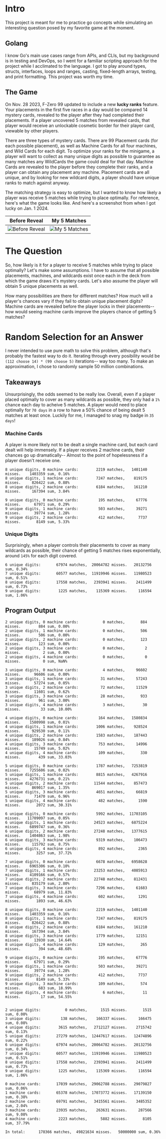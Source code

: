 # Intro

This project is meant for me to practice go concepts while simulating an interesting question posed by my favorite game at the moment.

## Golang

I know Go's main use cases range from APIs, and CLIs, but my background is in testing and DevOps, so I went for a familiar scripting approach for the project while I acclimated to the language. I got to play around types, structs, interfaces, loops and ranges, casting, fixed-length arrays, testing, and print formatting. This project was worth my time.

## The Game

On Nov. 28 2023, F-Zero 99 updated to include a new **lucky ranks** feature. Your placements in the first five races in a day would be compared 14 mystery cards, revealed to the player after they had completed their placements. If a player uncovered 5 matches from revealed cards, that player would receive an unlockable cosmetic border for their player card, viewable by other players.

There are three types of mystery cards. There are 99 Placement cards (for each possible placement), as well as Machine Cards for all four machines, and Wild Cards for each digit. To optimize your ranks for the minigame, a player will want to collect as many unique digits as possible to guarantee as many matches any WildCards the game could deal for that day. Machine Cards are revealed to the player before they complete their ranks, and a player can obtain any placement any machine. Placement cards are all unique, and by looking for new wildcard digits, a player should have unique ranks to match against anyway.

The matching strategy is easy to optimize, but I wanted to know how likely a player was receive 5 matches while trying to place optimally. For reference, here's what the game looks like. And here's a screenshot from when I got lucky on Jan. 1 2024.

Before Reveal | My 5 Matches
------------- | ------------
![Before Reveal](docs/img/lucky_rank_empty.jpg) | ![My 5 Matches](docs/img/5_matches.jpg)

# The Question

So, how likely is it for a player to receive 5 matches while trying to place optimally? Let's make some assumptions. I have to assume that all possible placements, machines, and wildcards exist once each in the deck from which the game draws it's mystery cards. Let's also assume the player will obtain 5 unique placements as well.

How many possibilities are there for different matches? How much will a player's chances vary if they fail to obtain unique placement digits? Machine cards are revealed before the player locks in their placements-- how would seeing machine cards improve the players chance of getting 5 matches?

# Random Selection for an Answer

I never intended to use pure math to solve this problem, although that's probably the fastest way to do it. Iterating through every posibility would be `(112 choose 14) * (99 choose 5)` iterations-- way too many. To make an approximation, I chose to randomly sample 50 million combinations.

## Takeaways
Unsurprisingly, the odds seemed to be really low. Overall, even if a player placed optimally to cover as many wildcards as possible, they only had a `1%` chance each day to acheive 5 matches. A player would need to place optimally for ``70 days`` in a row to have a 50% chance of being dealt 5 matches at least once. Luckily for me, I managed to snag my badge in `35 days`!

### Machine Cards
A player is more likely not to be dealt a single machine card, but each card dealt will help immensely. If a player receives 2 machine cards, their chances go up dramatically-- Almost to the point of hopelessness if a player doesn't receive one.

```
8 unique digits, 0 machine cards:        2219 matches,   1401140 misses.    1403359 sum, 0.16%
8 unique digits, 1 machine cards:        7247 matches,    819175 misses.     826422 sum, 0.88%
8 unique digits, 2 machine cards:        6184 matches,    161210 misses.     167394 sum, 3.84%

9 unique digits, 0 machine cards:         195 matches,     67776 misses.      67971 sum, 0.29%
9 unique digits, 1 machine cards:         503 matches,     39271 misses.      39774 sum, 1.28%
9 unique digits, 2 machine cards:         412 matches,      7737 misses.       8149 sum, 5.33%
```

### Unique Digits
Surprisingly, when a player controls their placements to cover as many wildcards as possible, their chance of getting 5 matches rises exponentially, around `145%` for each digit covered.
```
6 unique digits:       67974 matches,  20064782 misses.   20132756 sum, 0.34%
7 unique digits:       60577 matches,  11919946 misses.   11980523 sum, 0.51%
8 unique digits:       17558 matches,   2393941 misses.    2411499 sum, 0.73%
9 unique digits:        1225 matches,    115369 misses.     116594 sum, 1.06%
```

## Program Output
```
2 unique digits, 0 machine cards:           0 matches,       884 misses.        884 sum, 0.00%
2 unique digits, 1 machine cards:           0 matches,       506 misses.        506 sum, 0.00%
2 unique digits, 2 machine cards:           0 matches,       123 misses.        123 sum, 0.00%
2 unique digits, 3 machine cards:           0 matches,         2 misses.          2 sum, 0.00%
2 unique digits, 4 machine cards:           0 matches,         0 misses.          0 sum, NaN%

3 unique digits, 0 machine cards:           4 matches,     96602 misses.      96606 sum, 0.00%
3 unique digits, 1 machine cards:          31 matches,     57243 misses.      57274 sum, 0.05%
3 unique digits, 2 machine cards:          72 matches,     11529 misses.      11601 sum, 0.62%
3 unique digits, 3 machine cards:          28 matches,       933 misses.        961 sum, 3.00%
3 unique digits, 4 machine cards:           3 matches,        30 misses.         33 sum, 10.00%

4 unique digits, 0 machine cards:         164 matches,   1580834 misses.    1580998 sum, 0.01%
4 unique digits, 1 machine cards:        1006 matches,    928524 misses.     929530 sum, 0.11%
4 unique digits, 2 machine cards:        1583 matches,    187443 misses.     189026 sum, 0.84%
4 unique digits, 3 machine cards:         753 matches,     14996 misses.      15749 sum, 5.02%
4 unique digits, 4 machine cards:         109 matches,       330 misses.        439 sum, 33.03%

5 unique digits, 0 machine cards:        1787 matches,   7253819 misses.    7255606 sum, 0.02%
5 unique digits, 1 machine cards:        8815 matches,   4267916 misses.    4276731 sum, 0.21%
5 unique digits, 2 machine cards:       11544 matches,    857473 misses.     869017 sum, 1.35%
5 unique digits, 3 machine cards:        4651 matches,     66819 misses.      71470 sum, 6.96%
5 unique digits, 4 machine cards:         482 matches,      1590 misses.       2072 sum, 30.31%

6 unique digits, 0 machine cards:        5992 matches,  11703105 misses.   11709097 sum, 0.05%
6 unique digits, 1 machine cards:       24523 matches,   6875224 misses.    6899747 sum, 0.36%
6 unique digits, 2 machine cards:       27248 matches,   1377615 misses.    1404863 sum, 1.98%
6 unique digits, 3 machine cards:        9319 matches,    106473 misses.     115792 sum, 8.75%
6 unique digits, 4 machine cards:         892 matches,      2365 misses.       3257 sum, 37.72%

7 unique digits, 0 machine cards:        6678 matches,   6958628 misses.    6965306 sum, 0.10%
7 unique digits, 1 machine cards:       23253 matches,   4085913 misses.    4109166 sum, 0.57%
7 unique digits, 2 machine cards:       22748 matches,    812431 misses.     835179 sum, 2.80%
7 unique digits, 3 machine cards:        7296 matches,     61683 misses.      68979 sum, 11.83%
7 unique digits, 4 machine cards:         602 matches,      1291 misses.       1893 sum, 46.63%

8 unique digits, 0 machine cards:        2219 matches,   1401140 misses.    1403359 sum, 0.16%
8 unique digits, 1 machine cards:        7247 matches,    819175 misses.     826422 sum, 0.88%
8 unique digits, 2 machine cards:        6184 matches,    161210 misses.     167394 sum, 3.84%
8 unique digits, 3 machine cards:        1779 matches,     12151 misses.      13930 sum, 14.64%
8 unique digits, 4 machine cards:         129 matches,       265 misses.        394 sum, 48.68%

9 unique digits, 0 machine cards:         195 matches,     67776 misses.      67971 sum, 0.29%
9 unique digits, 1 machine cards:         503 matches,     39271 misses.      39774 sum, 1.28%
9 unique digits, 2 machine cards:         412 matches,      7737 misses.       8149 sum, 5.33%
9 unique digits, 3 machine cards:         109 matches,       574 misses.        683 sum, 18.99%
9 unique digits, 4 machine cards:           6 matches,        11 misses.         17 sum, 54.55%


2 unique digits:           0 matches,      1515 misses.       1515 sum, 0.00%
3 unique digits:         138 matches,    166337 misses.     166475 sum, 0.08%
4 unique digits:        3615 matches,   2712127 misses.    2715742 sum, 0.13%
5 unique digits:       27279 matches,  12447617 misses.   12474896 sum, 0.22%
6 unique digits:       67974 matches,  20064782 misses.   20132756 sum, 0.34%
7 unique digits:       60577 matches,  11919946 misses.   11980523 sum, 0.51%
8 unique digits:       17558 matches,   2393941 misses.    2411499 sum, 0.73%
9 unique digits:        1225 matches,    115369 misses.     116594 sum, 1.06%

0 machine cards:       17039 matches,  29062788 misses.   29079827 sum, 0.06%
1 machine cards:       65378 matches,  17073772 misses.   17139150 sum, 0.38%
2 machine cards:       69791 matches,   3415561 misses.    3485352 sum, 2.04%
3 machine cards:       23935 matches,    263631 misses.     287566 sum, 9.08%
4 machine cards:        2223 matches,      5882 misses.       8105 sum, 37.79%

In total:      178366 matches,  49821634 misses.   50000000 sum, 0.36%
```
